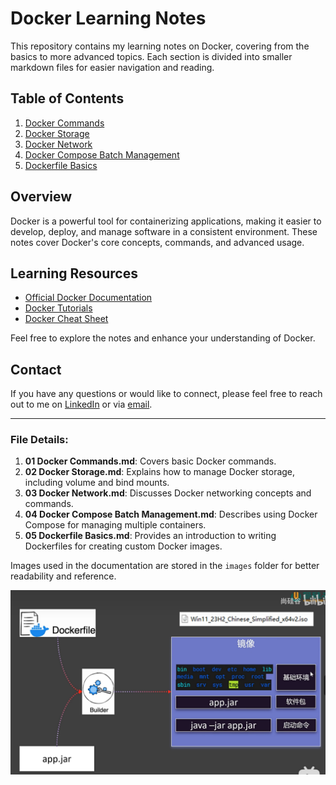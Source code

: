 # Docker Learning Notes

This repository contains my learning notes on Docker, covering from the basics to more advanced topics. Each section is divided into smaller markdown files for easier navigation and reading.

## Table of Contents

1. [Docker Commands](./01%20Docker%20Commands.md)
2. [Docker Storage](./02%20Docker%20Storage.md)
3. [Docker Network](./03%20Docker%20Network.md)
4. [Docker Compose Batch Management](./04%20Docker%20Compose%20Batch%20Management.md)
5. [Dockerfile Basics](./05%20Dockerfile%20Basics.md)

## Overview

Docker is a powerful tool for containerizing applications, making it easier to develop, deploy, and manage software in a consistent environment. These notes cover Docker's core concepts, commands, and advanced usage.

## Learning Resources

- [Official Docker Documentation](https://docs.docker.com/)
- [Docker Tutorials](https://www.docker.com/101-tutorial)
- [Docker Cheat Sheet](https://dockerlabs.collabnix.com/docker/cheatsheet/)

Feel free to explore the notes and enhance your understanding of Docker.

## Contact

If you have any questions or would like to connect, please feel free to reach out to me on [LinkedIn](https://www.linkedin.com/in/your-linkedin-profile) or via [email](mailto:your-email@example.com).

---

### File Details:

1. **01 Docker Commands.md**: Covers basic Docker commands.
2. **02 Docker Storage.md**: Explains how to manage Docker storage, including volume and bind mounts.
3. **03 Docker Network.md**: Discusses Docker networking concepts and commands.
4. **04 Docker Compose Batch Management.md**: Describes using Docker Compose for managing multiple containers.
5. **05 Dockerfile Basics.md**: Provides an introduction to writing Dockerfiles for creating custom Docker images.

Images used in the documentation are stored in the `images` folder for better readability and reference.

![Example Image](./images/Picture43.png)
